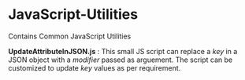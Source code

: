# JavaScript-Utilities
Contains Common JavaScript Utilities

**UpdateAttributeInJSON.js** : This small JS script can replace a _key_ in a JSON object with a _modifier_ passed as arguement. The script can be customized to update _key_ values as per requirement.
